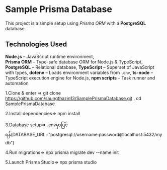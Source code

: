 #  Sample Prisma Database

This project is a simple setup using *Prisma ORM* with a **PostgreSQL** database. 

##  Technologies Used

 **Node.js** – JavaScript runtime environment,<br>
**Prisma ORM** – Type-safe database ORM for Node.js & TypeScript,
**PostgreSQL** – Relational database,
**TypeScript** – Superset of JavaScript with types,
**dotenv** – Loads environment variables from `.env`,
**ts-node** – TypeScript execution engine for Node.js,
**npm scripts** – Task runner and automation

1.Clone & enter =>
  git clone https://github.com/saungthazin13/SamplePrismaDatabase.git    ,
  cd SamplePrismaDatabase

2.Install dependencies=>
  npm install

3.Database setup=>
.envမှာပြင်ရန်(DATABASE_URL="postgresql://username:password@localhost:5432/mydb")

4.Run migrations=>
  npx prisma migrate dev --name init

5.Launch Prisma Studio=>
  npx prisma studio





